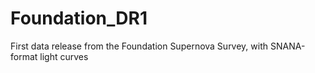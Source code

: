 # Foundation_DR1
First data release from the Foundation Supernova Survey, with SNANA-format light curves
